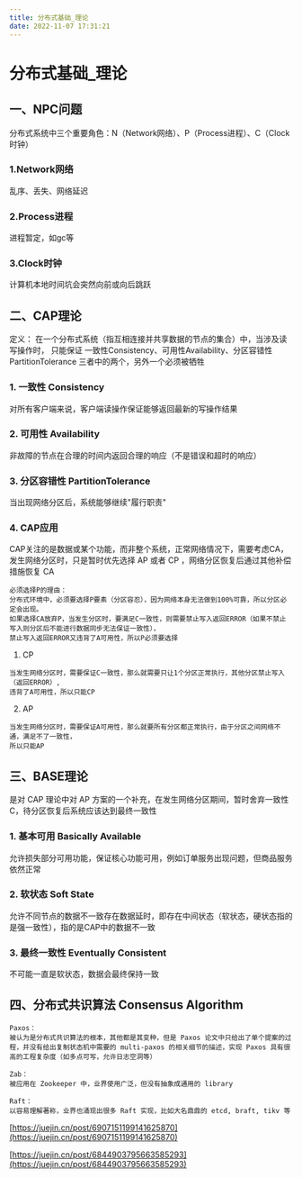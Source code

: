 ```yaml
---
title: 分布式基础_理论
date: 2022-11-07 17:31:21
---
```


# 分布式基础_理论

## 一、NPC问题
分布式系统中三个重要角色：N（Network网络）、P（Process进程）、C（Clock时钟）

### 1.Network网络
乱序、丢失、网络延迟

### 2.Process进程
进程暂定，如gc等

### 3.Clock时钟
计算机本地时间坑会突然向前或向后跳跃

## 二、CAP理论

定义： 在一个分布式系统（指互相连接并共享数据的节点的集合）中，当涉及读写操作时，
只能保证 一致性Consistency、可用性Availability、分区容错性PartitionTolerance
三者中的两个，另外一个必须被牺牲

### 1. 一致性 Consistency
对所有客户端来说，客户端读操作保证能够返回最新的写操作结果

### 2. 可用性 Availability
非故障的节点在合理的时间内返回合理的响应（不是错误和超时的响应）

### 3. 分区容错性 PartitionTolerance
当出现网络分区后，系统能够继续"履行职责"


### 4. CAP应用

CAP关注的是数据或某个功能，而非整个系统，正常网络情况下，需要考虑CA，发生网络分区时，只是暂时优先选择 AP
或者 CP ，网络分区恢复后通过其他补偿措施恢复 CA

```
必须选择P的理由：
分布式环境中，必须要选择P要素（分区容忍），因为网络本身无法做到100%可靠，所以分区必定会出现。
如果选择CA放弃P，当发生分区时，要满足C一致性，则需要禁止写入返回ERROR（如果不禁止写入则分区后不能进行数据同步无法保证一致性），
禁止写入返回ERROR又违背了A可用性，所以P必须要选择
```

1) CP

```
当发生网络分区时，需要保证C一致性，那么就需要只让1个分区正常执行，其他分区禁止写入（返回ERROR）,
违背了A可用性，所以只能CP
```

2) AP

```
当发生网络分区时，需要保证A可用性，那么就要所有分区都正常执行，由于分区之间网络不通，满足不了一致性，
所以只能AP
```

## 三、BASE理论

是对 CAP 理论中对 AP 方案的一个补充，在发生网络分区期间，暂时舍弃一致性C，待分区恢复后系统应该达到最终一致性

### 1. 基本可用 Basically Available
允许损失部分可用功能，保证核心功能可用，例如订单服务出现问题，但商品服务依然正常

### 2. 软状态 Soft State
允许不同节点的数据不一致存在数据延时，即存在中间状态（软状态，硬状态指的是强一致性），指的是CAP中的数据不一致

### 3. 最终一致性 Eventually Consistent
不可能一直是软状态，数据会最终保持一致




## 四、分布式共识算法 Consensus Algorithm

```text
Paxos：
被认为是分布式共识算法的根本，其他都是其变种，但是 Paxos 论文中只给出了单个提案的过程，并没有给出复制状态机中需要的 multi-paxos 的相关细节的描述，实现 Paxos 具有很高的工程复杂度（如多点可写，允许日志空洞等）

Zab：
被应用在 Zookeeper 中，业界使用广泛，但没有抽象成通用的 library

Raft：
以容易理解著称，业界也涌现出很多 Raft 实现，比如大名鼎鼎的 etcd, braft, tikv 等

```

[https://juejin.cn/post/6907151199141625870](https://juejin.cn/post/6907151199141625870)

[https://juejin.cn/post/6844903795663585293](https://juejin.cn/post/6844903795663585293)